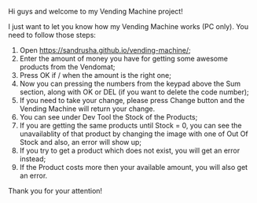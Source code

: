 Hi guys and welcome to my Vending Machine project!

I just want to let you know how my Vending Machine works (PC only).
You need to follow those steps:
1. Open https://sandrusha.github.io/vending-machine/;
2. Enter the amount of money you have for getting some awesome products from the Vendomat;
3. Press OK if / when the amount is the right one;
4. Now you can pressing the numbers from the keypad above the Sum section, along with OK or DEL (if you want to delete the code number);
5. If you need to take your change, please press Change button and the Vending Machine will return your change.
6. You can see under Dev Tool the Stock of the Products;
7. If you are getting the same products until Stock = 0, you can see the unavailablity of that product by changing the image with one of Out Of Stock and also, an error will show up;
8. If you try to get a product which does not exist, you will get an error instead;
9. If the Product costs more then your available amount, you will also get an error.

Thank you for your attention!